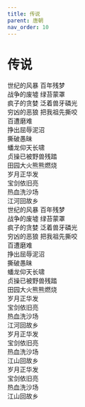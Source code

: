 ```yaml
---
title: 传说
parent: 唐朝
nav_order: 10
---
```


# 传说

世纪的风暴 百年残梦  
战争的废墟 绿苔蒙罩  
疯子的贪婪 泛着兽牙磷光  
穷凶的恶狼 把我祖先撕咬  
百遭磨难  
挣出屈辱泥沼  
撕破愚昧  
蟠龙仰天长啸  
贞操已被野兽残踏  
田园大火熊熊燃烧  
岁月正华发  
宝剑依旧亮  
热血洗沙场  
江河回故乡  
世纪的风暴 百年残梦  
战争的废墟 绿苔蒙罩  
疯子的贪婪 泛着兽牙磷光  
穷凶的恶狼 把我祖先撕咬  
百遭磨难  
挣出屈辱泥沼  
撕破愚昧  
蟠龙仰天长啸  
贞操已被野兽残踏  
田园大火熊熊燃烧  
岁月正华发  
宝剑依旧亮  
热血洗沙场  
江河回故乡  
岁月正华发  
宝剑依旧亮  
热血洗沙场  
江山回故乡  
岁月正华发  
宝剑依旧亮  
热血洗沙场  
江山回故乡